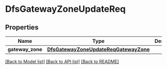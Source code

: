 # DfsGatewayZoneUpdateReq

## Properties
Name | Type | Description | Notes
------------ | ------------- | ------------- | -------------
**gateway_zone** | [**DfsGatewayZoneUpdateReqGatewayZone**](DfsGatewayZoneUpdateReqGatewayZone.md) |  | 

[[Back to Model list]](../README.md#documentation-for-models) [[Back to API list]](../README.md#documentation-for-api-endpoints) [[Back to README]](../README.md)


